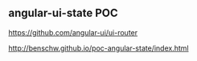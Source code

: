 ## angular-ui-state POC

https://github.com/angular-ui/ui-router


http://benschw.github.io/poc-angular-state/index.html

